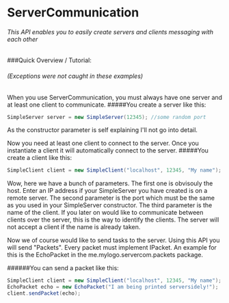 # ServerCommunication

###### This API enables you to easily create servers and clients messaging with each other


###Quick Overview / Tutorial:
###### (Exceptions were not caught in these examples)

When you use ServerCommunication, you must always have one server and at least one client to communicate.
#####You create a server like this:
```java
SimpleServer server = new SimpleServer(12345); //some random port
```
As the constructor parameter is self explaining I'll not go into detail.

Now you need at least one client to connect to the server. Once you instantiate a client it will automatically connect to the server.
#####You create a client like this:
```java
SimpleClient client = new SimpleClient("localhost", 12345, "My name");
```
Wow, here we have a bunch of parameters. The first one is obvisouly the host. Enter an IP address if your SimpleServer you have created is on a remote server. The second parameter is the port which must be the same as you used in your SimpleServer constructor.
The third parameter is the name of the client. If you later on would like to communicate between clients over the server, this is the way to identify the clients. The server will not accept a client if the name is already taken.


Now we of course would like to send tasks to the server. Using this API you will send "Packets". Every packet must implement IPacket. An example for this is the EchoPacket in the me.mylogo.servercom.packets package.

######You can send a packet like this:
```java
SimpleClient client = new SimpleClient("localhost", 12345, "My name");
EchoPacket echo = new EchoPacket("I am being printed serversidely!");
client.sendPacket(echo);
```
